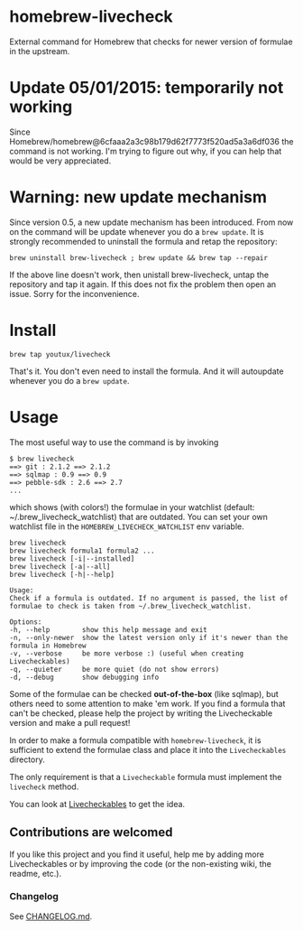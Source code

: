 homebrew-livecheck
==================
External command for Homebrew that checks for newer version of formulae in the upstream.

# Update 05/01/2015: temporarily not working
Since Homebrew/homebrew@6cfaaa2a3c98b179d62f7773f520ad5a3a6df036 the command is not working. I'm trying to figure out why, if you can help that would be very appreciated.

# Warning: new update mechanism
Since version 0.5, a new update mechanism has been introduced. From now on the command will be update whenever you do a `brew update`. It is strongly recommended to uninstall the formula and retap the repository:

    brew uninstall brew-livecheck ; brew update && brew tap --repair

If the above line doesn't work, then unistall brew-livecheck, untap the repository and tap it again. If this does not fix the problem then open an issue. Sorry for the inconvenience.

# Install
    brew tap youtux/livecheck
That's it. You don't even need to install the formula. And it will autoupdate whenever you do a `brew update`.

# Usage
The most useful way to use the command is by invoking

    $ brew livecheck
    ==> git : 2.1.2 ==> 2.1.2
    ==> sqlmap : 0.9 ==> 0.9
    ==> pebble-sdk : 2.6 ==> 2.7
    ...
which shows (with colors!) the formulae in your watchlist (default: ~/.brew_livecheck_watchlist) that are outdated. You can set your own watchlist file in the `HOMEBREW_LIVECHECK_WATCHLIST` env variable.

```
brew livecheck
brew livecheck formula1 formula2 ...
brew livecheck [-i|--installed]
brew livecheck [-a|--all]
brew livecheck [-h|--help]

Usage:
Check if a formula is outdated. If no argument is passed, the list of formulae to check is taken from ~/.brew_livecheck_watchlist.

Options:
-h, --help        show this help message and exit
-n, --only-newer  show the latest version only if it's newer than the formula in Homebrew
-v, --verbose     be more verbose :) (useful when creating Livecheckables)
-q, --quieter     be more quiet (do not show errors)
-d, --debug       show debugging info
```

Some of the formulae can be checked **out-of-the-box** (like sqlmap), but others need to some attention to make 'em work. If you find a formula that can't be checked, please help the project by writing the Livecheckable version and make a pull request!

In order to make a formula compatible with `homebrew-livecheck`, it is sufficient to extend the formulae class and place it into the `Livecheckables` directory.

The only requirement is that a `Livecheckable` formula must implement the `livecheck` method.

You can look at [Livecheckables](Livecheckables/) to get the idea.

## Contributions are welcomed
If you like this project and you find it useful, help me by adding more Livecheckables or by improving the code (or the non-existing wiki, the readme, etc.).

### Changelog
See [CHANGELOG.md](CHANGELOG.md).
